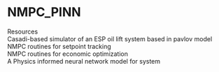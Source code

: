 # NMPC_PINN

Resources <br>
Casadi-based simulator of an ESP oil lift system based in pavlov model <br>
NMPC routines for setpoint tracking<br>
NMPC routines for economic optimization<br>
A Physics informed neural network model for system<br>

